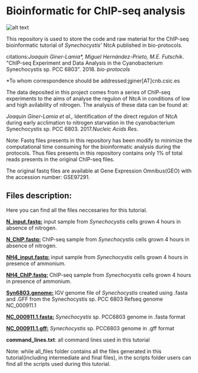 # Bioinformatic for ChIP-seq analysis
![alt text](https://github.com/ginerorama/NtcA_bio-protocols_tutorial/blob/master/header-logo.png )

This repository is used to store the code and raw material for the ChIP-seq bioinformatic tutorial of _Synechocystis'_ NtcA published in bio-protocols.



citations:_Joaquín Giner-Lamia*, Miguel Hernández-Prieto, M.E. Futschik_. "ChIP-seq Experiment and Data Analysis in the Cyanobacterium Synechocystis sp. PCC 6803". 2018. _bio-protocols_

*To whom correspondence should be addressed:jginer[AT]cnb.csic.es


The data deposited in this project comes from a series of ChIP-seq experiments to the aims of analyse the regulon of NtcA in conditions of low and high avilability of nitrogen. The analysis of these data can be found at:

_Joaquin Giner-Lamia et al.,_ Identification of the direct regulon of NtcA during early acclimation to nitrogen starvation in the cyanobacterium Synechocystis sp. PCC 6803. 2017._Nucleic Acids Res_.


Note: Fastq files presents in this repository has been modify to minimize the computational time consuming for the bioinformatic analysis during the protocols. Thus files presents in this repository contains only 1% of total reads presents in the original ChIP-seq files.

The original fastq files are available at Gene Expression Omnibus(GEO) with the accession number: GSE97291.


## **Files description:**

Here you can find all the files neccesaries for this tutorial.

[**N_input.fastq:**](https://github.com/ginerorama/NtcA_bio-protocols_tutorial/blob/master/N_input.fastq.zip) input sample from _Synechocystis_ cells grown 4 hours in absence of nitrogen.

[**N_ChIP.fastq:**](https://github.com/ginerorama/NtcA_bio-protocols_tutorial/blob/master/N_ChIP.fastq.zip) ChIP-seq sample from _Synechocystis_ cells grown 4 hours in absence of nitrogen.

[**NH4_input.fastq:**](https://github.com/ginerorama/NtcA_bio-protocols_tutorial/blob/master/NH4_input.fastq.zip) input sample from _Synechocystis_ cells grown 4 hours in presence of ammonium.

[**NH4_ChIP.fastq:**](https://github.com/ginerorama/NtcA_bio-protocols_tutorial/blob/master/NH4_ChIP.fastq.zip) ChIP-seq sample from _Synechocystis_ cells grown 4 hours in presence of ammonium.

[**Syn6803.genome:**](https://github.com/ginerorama/NtcA_bio-protocols_tutorial/blob/master/syn6803.genome) IGV genome file of _Synechocystis_ created using .fasta and .GFF from the          Synechocystis sp. PCC 6803 Refseq                 genome NC_000911.1

[**NC_000911.1.fasta:**](https://github.com/ginerorama/NtcA_bio-protocols_tutorial/blob/master/NC_000911.1.fasta) _Synechocystis_ sp. PCC6803 genome in .fasta format                

[**NC_000911.1.gff:**](https://github.com/ginerorama/NtcA_bio-protocols_tutorial/blob/master/NC_000911.1.gff) _Synechocystis_ sp. PCC6803 genome in .gff format  

**command_lines.txt**: all command lines used in this tutorial

Note: while all_files folder contains all the files generated in this tutorial(including intermediate and final files), in the scripts folder users can find all the scripts used during this tutorial.




